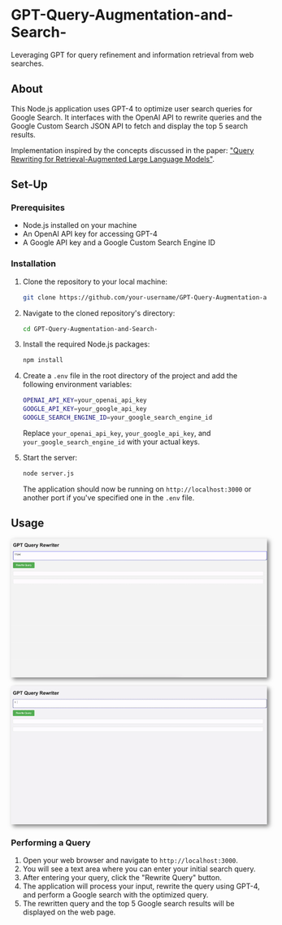 # GPT-Query-Augmentation-and-Search-
Leveraging GPT for query refinement and information retrieval from web searches.

## About
This Node.js application uses GPT-4 to optimize user search queries for Google Search. It interfaces with the OpenAI API to rewrite queries and the Google Custom Search JSON API to fetch and display the top 5 search results.


Implementation inspired by the concepts discussed in the paper: ["Query Rewriting for Retrieval-Augmented Large Language Models"](https://arxiv.org/abs/2305.14283).

## Set-Up

### Prerequisites
- Node.js installed on your machine
- An OpenAI API key for accessing GPT-4
- A Google API key and a Google Custom Search Engine ID

### Installation
1. Clone the repository to your local machine:
   ```sh
   git clone https://github.com/your-username/GPT-Query-Augmentation-and-Search-.git
   ```
2. Navigate to the cloned repository's directory:
   ```sh
   cd GPT-Query-Augmentation-and-Search-
   ```
3. Install the required Node.js packages:
   ```sh
   npm install
   ```
4. Create a `.env` file in the root directory of the project and add the following environment variables:
   ```sh
   OPENAI_API_KEY=your_openai_api_key
   GOOGLE_API_KEY=your_google_api_key
   GOOGLE_SEARCH_ENGINE_ID=your_google_search_engine_id
   ```
   Replace `your_openai_api_key`, `your_google_api_key`, and `your_google_search_engine_id` with your actual keys.

5. Start the server:
   ```sh
   node server.js
   ```
   The application should now be running on `http://localhost:3000` or another port if you've specified one in the `.env` file.

## Usage

<p align="center">
  <img src="readmegif1.gif" alt="Demo GIF" style="box-shadow: 4px 4px 8px rgba(0, 0, 0, 0.5);">
</p>

<p align="center">
  <img src="readmegif2.gif" alt="Demo GIF" style="box-shadow: 4px 4px 8px rgba(0, 0, 0, 0.5);">
</p>

### Performing a Query
1. Open your web browser and navigate to `http://localhost:3000`.
2. You will see a text area where you can enter your initial search query.
3. After entering your query, click the "Rewrite Query" button.
4. The application will process your input, rewrite the query using GPT-4, and perform a Google search with the optimized query.
5. The rewritten query and the top 5 Google search results will be displayed on the web page.